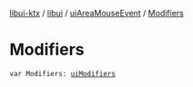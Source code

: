 [libui-ktx](../../index.md) / [libui](../index.md) / [uiAreaMouseEvent](index.md) / [Modifiers](./-modifiers.md)

# Modifiers

`var Modifiers: `[`uiModifiers`](../ui-modifiers.md)